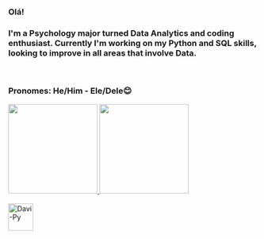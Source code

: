 ### Olá!

<h3>I'm a Psychology major turned Data Analytics and coding enthusiast. Currently I'm working on my Python and SQL skills, looking to improve in all areas that involve Data.</h3> <br>
<h3>Pronomes: He/Him - Ele/Dele😊 </h3>      
<div>
  <a href="https://github.com/saturnconjunction">
  <img height="180em" src="https://github-readme-stats.vercel.app/api?username=saturnconjunction&show_icons=true&theme=react&include_all_commits=true&count_private=true"/>
  <img height="180em"  src="https://github-readme-stats.vercel.app/api/top-langs/?username=saturnconjunction&layout=compact&langs_count=7&theme=react"/>
</div>
  <div style="display: inline_block"><br>
  <img align="center" alt="Davi-Py" height="55" width="50" src="https://s3.dualstack.us-east-2.amazonaws.com/pythondotorg-assets/media/files/python-logo-only.svg">
  </div>
  
  ##
